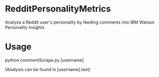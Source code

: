 # RedditPersonalityMetrics

Analyze a Reddit user's personality by feeding comments into IBM Watson Personality Insights


# Usage

python commentScrape.py [username] 

(Analysis can be found in [username].text) 
